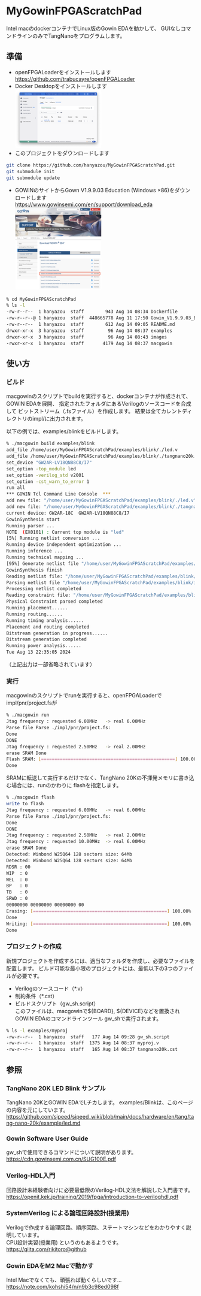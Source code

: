 # MyGowinFPGAScratchPad

Intel macのdockerコンテナでLinux版のGowin EDAを動かして、
GUIなしコマンドラインのみでTangNanoをプログラムします。

## 準備

  * openFPGALoaderをインストールします  
    https://github.com/trabucayre/openFPGALoader
  * Docker Desktopをインストールします  
    <img src="images/docker-desktop.png" alt="" width="48%">
  * このプロジェクトをダウンロードします  
  ```bash
git clone https://github.com/hanyazou/MyGowinFPGAScratchPad.git
git submodule init
git submodule update
  ```
  * GOWINのサイトからGown V1.9.9.03 Education (Windows ×86)をダウンロードします  
    https://www.gowinsemi.com/en/support/download_eda
    <img src="images/gowin_download_eda.png" alt="" width="48%">
  ```bash
% cd MyGowinFPGAScratchPad
% ls -l
-rw-r--r--  1 hanyazou  staff        943 Aug 14 08:34 Dockerfile
-rw-r--r--@ 1 hanyazou  staff  448665778 Aug 11 17:50 Gowin_V1.9.9.03_Education_linux.tar.gz
-rw-r--r--  1 hanyazou  staff        612 Aug 14 09:05 README.md
drwxr-xr-x  3 hanyazou  staff         96 Aug 14 08:37 examples
drwxr-xr-x  3 hanyazou  staff         96 Aug 14 08:43 images
-rwxr-xr-x  1 hanyazou  staff       4179 Aug 14 08:37 macgowin
  ```

## 使い方

### ビルド

macgowinのスクリプトでbuildを実行すると、dockerコンテナが作成されて、GOWIN EDAを展開、
指定されたフォルダにあるVerilogのソースコードを合成して
ビットストリーム（.fsファイル）を作成します。
結果は全てカレントディレクトリのimpl/に出力されます。

以下の例では、examples/blinkをビルドします。

```bash
% ./macgowin build examples/blink
add_file /home/user/MyGowinFPGAScratchPad/examples/blink/./led.v
add_file /home/user/MyGowinFPGAScratchPad/examples/blink/./tangnano20k.cst
set_device "GW2AR-LV18QN88C8/I7"
set_option -top_module led
set_option -verilog_std v2001
set_option -cst_warn_to_error 1
run all
*** GOWIN Tcl Command Line Console  *** 
add new file: "/home/user/MyGowinFPGAScratchPad/examples/blink/./led.v"
add new file: "/home/user/MyGowinFPGAScratchPad/examples/blink/./tangnano20k.cst"
current device: GW2AR-18C  GW2AR-LV18QN88C8/I7
GowinSynthesis start
Running parser ...
NOTE  (EX0101) : Current top module is "led"
[5%] Running netlist conversion ...
Running device independent optimization ...
Running inference ...
Running technical mapping ...
[95%] Generate netlist file "/home/user/MyGowinFPGAScratchPad/examples/blink/impl/gwsynthesis/project.vg" completed
GowinSynthesis finish
Reading netlist file: "/home/user/MyGowinFPGAScratchPad/examples/blink/impl/gwsynthesis/project.vg"
Parsing netlist file "/home/user/MyGowinFPGAScratchPad/examples/blink/impl/gwsynthesis/project.vg" completed
Processing netlist completed
Reading constraint file: "/home/user/MyGowinFPGAScratchPad/examples/blink/tangnano20k.cst"
Physical Constraint parsed completed
Running placement......
Running routing......
Running timing analysis......
Placement and routing completed
Bitstream generation in progress......
Bitstream generation completed
Running power analysis......
Tue Aug 13 22:35:05 2024
```
（上記出力は一部省略されています）

### 実行

macgowinのスクリプトでrunを実行すると、openFPGALoaderでimpl/pnr/project.fsが

```bash
% ./macgowin run
Jtag frequency : requested 6.00MHz   -> real 6.00MHz
Parse file Parse ./impl/pnr/project.fs: 
Done
DONE
Jtag frequency : requested 2.50MHz   -> real 2.00MHz
erase SRAM Done
Flash SRAM: [==================================================] 100.00%
Done
```

SRAMに転送して実行するだけでなく、TangNano 20Kの不揮発メモリに書き込む場合には、runのかわりに
flashを指定します。

```bash
% ./macgowin flash
write to flash
Jtag frequency : requested 6.00MHz   -> real 6.00MHz
Parse file Parse ./impl/pnr/project.fs: 
Done
DONE
Jtag frequency : requested 2.50MHz   -> real 2.00MHz
Jtag frequency : requested 10.00MHz  -> real 6.00MHz
erase SRAM Done
Detected: Winbond W25Q64 128 sectors size: 64Mb
Detected: Winbond W25Q64 128 sectors size: 64Mb
RDSR : 00
WIP  : 0
WEL  : 0
BP   : 0
TB   : 0
SRWD : 0
00000000 00000000 00000000 00
Erasing: [==================================================] 100.00%
Done
Writing: [==================================================] 100.00%
Done
```

### プロジェクトの作成

新規プロジェクトを作成するには、適当なフォルダを作成し、必要なファイルを配置します。
ビルド可能な最小限のプロジェクトには、最低以下の3つのファイルが必要です。

  * Verilogのソースコード（*.v）
  * 制約条件（*.cst）
  * ビルドスクリプト（gw_sh.script）  
    このファイルは、macgowinで\${BOARD}, \${DEVICE}などを置換されGOWIN EDAのコマンドラインツール
    gw\_shで実行されます。  

```bash
% ls -l examples/myproj
-rw-r--r--  1 hanyazou  staff   177 Aug 14 09:28 gw_sh.script
-rw-r--r--  1 hanyazou  staff  1375 Aug 14 08:37 myproj.v
-rw-r--r--  1 hanyazou  staff   165 Aug 14 08:37 tangnano20k.cst
```

## 参照

### TangNano 20K LED Blink サンプル

TangNano 20KとGOWIN EDAでLチカします。
examples/Blinkは、このページの内容を元にしています。  
https://github.com/sipeed/sipeed_wiki/blob/main/docs/hardware/en/tang/tang-nano-20k/example/led.md

### Gowin Software User Guide

gw_shで使用できるコマンドについて説明があります。  
https://cdn.gowinsemi.com.cn/SUG100E.pdf

### Verilog-HDL入門

回路設計未経験者向けに必要最低限のVerilog-HDL文法を解説した入門書です。  
https://openit.kek.jp/training/2019/fpga/introduction-to-veriloghdl.pdf

### SystemVerilog による論理回路設計(授業用)

Verilogで作成する論理回路、順序回路、ステートマシンなどをわかりやすく説明しています。  
CPU設計実習(授業用) というのもあるようです。  
https://qiita.com/rikitoro@github

### Gowin EDAをM2 Macで動かす

Intel Macでなくても、頑張れば動くらしいです...  
https://note.com/kohshi54/n/n9b3c98ed098f
